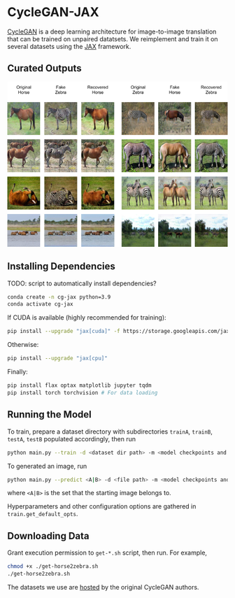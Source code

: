 # CycleGAN-JAX

[CycleGAN](https://junyanz.github.io/CycleGAN/) is a deep learning architecture for image-to-image translation that can be trained on unpaired datatsets. We reimplement and train it on several datasets using the [JAX](https://jax.readthedocs.io/en/latest/) framework.

## Curated Outputs

![horse2zebra](curated_outputs/horse2zebra.png)

## Installing Dependencies

TODO: script to automatically install dependencies?

```sh
conda create -n cg-jax python=3.9
conda activate cg-jax
```

If CUDA is available (highly recommended for training):

```sh
pip install --upgrade "jax[cuda]" -f https://storage.googleapis.com/jax-releases/jax_cuda_releases.html
```

Otherwise:

```sh
pip install --upgrade "jax[cpu]"
```

Finally:

```sh
pip install flax optax matplotlib jupyter tqdm
pip install torch torchvision # For data loading
```

## Running the Model

To train, prepare a dataset directory with subdirectories `trainA`, `trainB`, `testA`, `testB` populated accordingly, then run

```sh
python main.py --train -d <dataset dir path> -m <model checkpoints and outputs path>
```

To generated an image, run

```sh
python main.py --predict <A|B> -d <file path> -m <model checkpoints and outputs path>
```

where `<A|B>` is the set that the starting image belongs to. 

Hyperparameters and other configuration options are gathered in `train.get_default_opts`.

## Downloading Data

Grant execution permission to `get-*.sh` script, then run. For example,

```sh
chmod +x ./get-horse2zebra.sh
./get-horse2zebra.sh
```

The datasets we use are [hosted](https://people.eecs.berkeley.edu/~taesung_park/CycleGAN/datasets/) by the original CycleGAN authors.